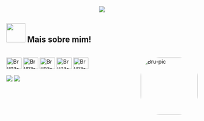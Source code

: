 <div align="center">
<img max-widht="800" src="https://cdn.discordapp.com/attachments/1098348158184071322/1100620932030156841/Froginha.png"/>
</div>


## <img height="50" src="https://cdn.discordapp.com/attachments/1098348158184071322/1100623060421328977/bmooo.gif"/> Mais sobre mim!

<div style="display: inline_block"><br>
  <img align="center" alt="Bruna-HTML" height="30" width="40" src="https://cdn.jsdelivr.net/gh/devicons/devicon/icons/html5/html5-original.svg">
  <img align="center" alt="Bruna-CSS" height="30" width="40" src="https://cdn.jsdelivr.net/gh/devicons/devicon/icons/css3/css3-original.svg">
  <img align="center" alt="Bruna-JAVA" height="30" width="40" src="https://cdn.jsdelivr.net/gh/devicons/devicon/icons/java/java-original.svg">
  <img align="center" alt="Bruna-JS" height="30" width="40" src="https://cdn.jsdelivr.net/gh/devicons/devicon/icons/javascript/javascript-plain.svg">
  <img align="center" alt="Bruna-TS" height="30" width="40" src="https://cdn.jsdelivr.net/gh/devicons/devicon/icons/typescript/typescript-plain.svg"/>
  <img align="right" alt="Bru-pic" height="150" style="border-radius:50px;" src="https://cdn.discordapp.com/attachments/1098348158184071322/1099887428027822090/ezgif-5-8a65e8d54f.gif">
</div>
  
<br>  
<div> 
  <a href = "mailto:contatocarrassai@gmail.com"><img src="https://img.shields.io/badge/-Gmail-%23333?style=for-the-badge&logo=gmail&logoColor=white" target="_blank"></a>
  <a href="https://www.linkedin.com/in/bruna-carrassai-da-silva-234852232/" target="_blank"><img src="https://img.shields.io/badge/LinkedIn-0077B5?style=for-the-badge&logo=linkedin&logoColor=white" target="_blank"></a> 
   </div>

